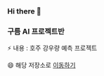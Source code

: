 ### Hi there 👋

### 구름 AI 프로젝트반

⚡ 내용 : 호주 강우량 예측 프로젝트 <br>

😄 해당 저장소로 [이동하기](https://github.com/Wallabee22/AI_goorm/tree/main/Rain_in_Australia_Pilot_Project) 
<!--
**Wallabee22/Wallabee22** is a ✨ _special_ ✨ repository because its `README.md` (this file) appears on your GitHub profile.

Here are some ideas to get you started:

- 🔭 I’m currently working on ...
- 🌱 I’m currently learning ...
- 👯 I’m looking to collaborate on ...
- 🤔 I’m looking for help with ...
- 💬 Ask me about ...
- 📫 How to reach me: ...
- 😄 Pronouns: ...
- ⚡ Fun fact: ...
-->

